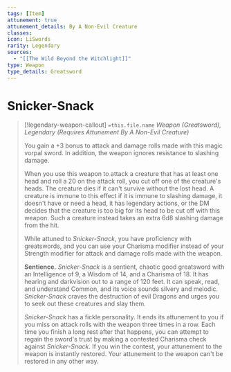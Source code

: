 ```yaml
---
tags: [Item]
attunement: true
attunement_details: By A Non-Evil Creature
classes: 
icon: LiSwords
rarity: Legendary
sources:
  - "[[The Wild Beyond the Witchlight]]"
type: Weapon
type_details: Greatsword
---
```

# Snicker-Snack
>[!legendary-weapon-callout] `=this.file.name`
>*Weapon (Greatsword), Legendary (Requires Attunement By A Non-Evil Creature)*
>
>You gain a +3 bonus to attack and damage rolls made with this magic vorpal sword. In addition, the weapon ignores resistance to slashing damage.
>
>When you use this weapon to attack a creature that has at least one head and roll a 20 on the attack roll, you cut off one of the creature's heads. The creature dies if it can't survive without the lost head. A creature is immune to this effect if it is immune to slashing damage, it doesn't have or need a head, it has legendary actions, or the DM decides that the creature is too big for its head to be cut off with this weapon. Such a creature instead takes an extra 6d8 slashing damage from the hit.
>
>While attuned to *Snicker-Snack*, you have proficiency with greatswords, and you can use your Charisma modifier instead of your Strength modifier for attack and damage rolls made with the weapon.
>
>**Sentience.** *Snicker-Snack* is a sentient, chaotic good greatsword with an Intelligence of 9, a Wisdom of 14, and a Charisma of 18. It has hearing and darkvision out to a range of 120 feet. It can speak, read, and understand Common, and its voice sounds silvery and melodic. *Snicker-Snack* craves the destruction of evil Dragons and urges you to seek out these creatures and slay them.
>
>*Snicker-Snack* has a fickle personality. It ends its attunement to you if you miss on attack rolls with the weapon three times in a row. Each time you finish a long rest after that happens, you can attempt to regain the sword's trust by making a contested Charisma check against *Snicker-Snack*. If you win the contest, your attunement to the weapon is instantly restored. Your attunement to the weapon can't be restored in any other way.
>
>
